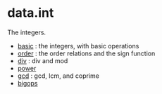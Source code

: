 data.int
========

The integers.

* [basic](basic.lean) : the integers, with basic operations
* [order](order.lean) : the order relations and the sign function
* [div](div.lean) : div and mod
* [power](power.lean) 
* [gcd](gcd.lean) : gcd, lcm, and coprime    
* [bigops](bigops.lean)